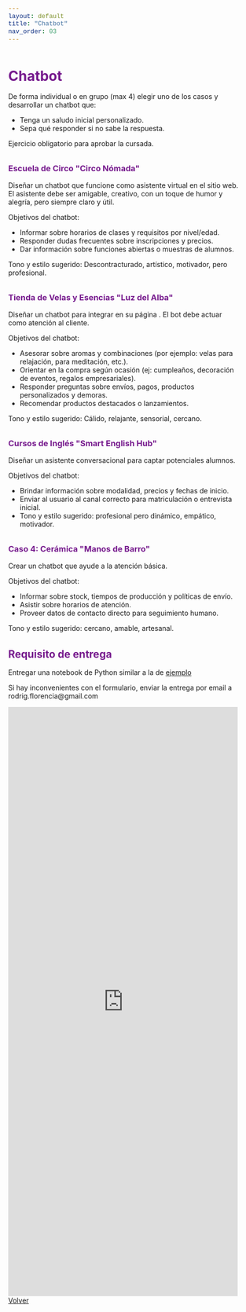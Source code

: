 ```yaml
---
layout: default
title: "Chatbot"
nav_order: 03
---
```


<html lang="es">
<head>
    <meta charset="UTF-8">
    <meta name="viewport" content="width=device-width, initial-scale=1.0">
    <title>Chatbot</title>
    <link href="https://cdn.jsdelivr.net/npm/bootstrap@5.3.0/dist/css/bootstrap.min.css" rel="stylesheet">
    <link rel="stylesheet" href="https://cdn.jsdelivr.net/npm/bootstrap-icons@1.10.0/font/bootstrap-icons.css">
    <style>
        :root {
            --primary: #761a8d;
            --primary-light: #8e3ea5;
            --primary-dark: #5a0f6e;
        }
        body {
            padding-top: 2rem;
            padding-bottom: 2rem;
        }
        .content {
            max-width: 800px;
            margin: 0 auto;
            padding: 0 1rem;
        }
        h1, h2, h3, h4, h5, h6 {
            color: var(--primary);
            margin-top: 2rem;
            margin-bottom: 1rem;
        }
        img {
            max-width: 100%;
            height: auto;
            display: block;
            margin: 2rem auto;
            border-radius: 8px;
            box-shadow: 0 4px 8px rgba(0,0,0,0.1);
        }
        table {
            width: 100%;
            margin: 2rem 0;
            border-collapse: collapse;
        }
        th, td {
            padding: 0.75rem;
            border: 1px solid #dee2e6;
            text-align: left;
        }
        th {
            background-color: #f8f9fa;
            font-weight: 600;
        }
        pre {
            background-color: #f8f9fa;
            padding: 1rem;
            border-radius: 4px;
            overflow-x: auto;
        }
        code {
            font-family: 'Courier New', Courier, monospace;
            background-color: #f8f9fa;
            padding: 0.2rem 0.4rem;
            border-radius: 3px;
            font-size: 0.9em;
        }
        blockquote {
            border-left: 4px solid var(--primary);
            padding-left: 1rem;
            margin-left: 0;
            color: #6c757d;
            font-style: italic;
        }
        .btn-back {
            margin-top: 2rem;
        }
    </style>
</head>
<body>
    <div class="container">
        <div class="content">
            <h1>Chatbot</h1>
         
<p>De forma individual o en grupo (max 4) elegir uno de los casos y desarrollar un chatbot que:</p>
<ul>
<li>Tenga un saludo inicial personalizado.</li>
<li>Sepa qué responder si no sabe la respuesta.</li>
</ul>

<p>Ejercicio obligatorio para aprobar la cursada.</p>

<h3 id="objetivo">Escuela de Circo "Circo Nómada"</h3>
<p>Diseñar un chatbot que funcione como asistente virtual en el sitio web. El asistente debe ser amigable, creativo, con un toque de humor y alegría, pero siempre claro y útil.</p>
<p>Objetivos del chatbot:</p>
<ul>
<li>Informar sobre horarios de clases y requisitos por nivel/edad.</li>
<li>Responder dudas frecuentes sobre inscripciones y precios.</li>
<li>Dar información sobre funciones abiertas o muestras de alumnos.</li>
</ul>
<p>Tono y estilo sugerido: Descontracturado, artístico, motivador, pero profesional.</p>

<h3 id="objetivo_1">Tienda de Velas y Esencias "Luz del Alba"</h3>
<p>Diseñar un chatbot para integrar en su página . El bot debe actuar como atención al cliente.</p>
<p>Objetivos del chatbot:</p>
<ul>
<li>Asesorar sobre aromas y combinaciones (por ejemplo: velas para relajación, para meditación, etc.).</li>
<li>Orientar en la compra según ocasión (ej: cumpleaños, decoración de eventos, regalos empresariales).</li>
<li>Responder preguntas sobre envíos, pagos, productos personalizados y demoras.</li>
<li>Recomendar productos destacados o lanzamientos.</li>
</ul>
<p>Tono y estilo sugerido: Cálido, relajante, sensorial, cercano.</p>

<h3 id="objetivo_2">Cursos de Inglés "Smart English Hub"</h3>
<p>Diseñar un asistente conversacional para captar potenciales alumnos.</p>
<p>Objetivos del chatbot:</p>
<ul>
<li>Brindar información sobre modalidad, precios y fechas de inicio.</li>
<li>Enviar al usuario al canal correcto para matriculación o entrevista inicial.</li>
<li>Tono y estilo sugerido: profesional pero dinámico, empático, motivador.</li>
</ul>

<h3 id="objetivo_3">Caso 4: Cerámica "Manos de Barro"</h3>
<p>Crear un chatbot que ayude a la atención básica.</p>
<p>Objetivos del chatbot:</p>
<ul>
<li>Informar sobre stock, tiempos de producción y políticas de envío.</li>
<li>Asistir sobre horarios de atención.</li>
<li>Proveer datos de contacto directo para seguimiento humano.</li>
</ul>
<p>Tono y estilo sugerido: cercano, amable, artesanal.</p>

<h2 id="requisito-de-entrega">Requisito de entrega</h2>
<p>Entregar una notebook de Python similar a la de <a href="https://colab.research.google.com/github/rodrigflorencia/optativa-automatizacion/blob/main/_apuntes/03A_Chat.ipynb">ejemplo</a></p>
<p>Si hay inconvenientes con el formulario, enviar la entrega por email a rodrig.florencia@gmail.com</p>
<iframe aria-label='Entregable Nro. 1' frameborder="0" style="height:1200px;width:99%;border:none;" src='https://forms.zohopublic.com/frodriguezpla1/form/FormulariodeNotebookdePython/formperma/-06sxUqwI60BuMUDlPd6UMAy9PtbKn2lQrxtWgrjBQE'></iframe>
            <div class="d-grid gap-2 d-md-flex justify-content-md-end mt-4">
                <a href="javascript:history.back()" class="btn btn-outline-primary btn-back">
                    <i class="bi bi-arrow-left me-2"></i>Volver
                </a>
            </div>
        </div>
    </div>
    <script src="https://cdn.jsdelivr.net/npm/bootstrap@5.3.0/dist/js/bootstrap.bundle.min.js"></script>
</body>
</html>
